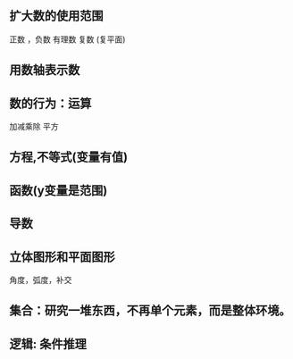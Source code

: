 
## 扩大数的使用范围
正数 ，负数
有理数
复数 (复平面)

## 用数轴表示数

## 数的行为：运算

加减乘除
平方

## 方程,不等式(变量有值)
## 函数(y变量是范围)
## 导数

## 立体图形和平面图形

角度，弧度，补交

## 集合：研究一堆东西，不再单个元素，而是整体环境。

## 逻辑: 条件推理
